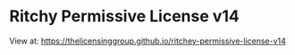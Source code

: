 # Ritchy Permissive License v14

View at: https://thelicensinggroup.github.io/ritchey-permissive-license-v14